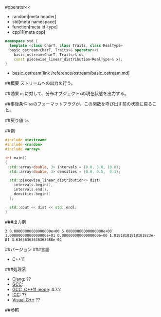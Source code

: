 #operator<<
* random[meta header]
* std[meta namespace]
* function[meta id-type]
* cpp11[meta cpp]

```cpp
namespace std {
  template <class CharT, class Traits, class RealType>
  basic_ostream<CharT, Traits>& operator<<(
    basic_ostream<CharT, Traits>& os
    const piecewise_linear_distribution<RealType>& x);
}
```
* basic_ostream[link /reference/ostream/basic_ostream.md]

##概要
ストリームへの出力を行う。


##効果
`os`に対して、分布オブジェクト`x`の現在状態を出力する。


##事後条件
`os`のフォーマットフラグが、この関数を呼び出す前の状態に戻ること。


##戻り値
`os`


##例
```cpp
#include <iostream>
#include <random>
#include <array>

int main()
{
  std::array<double, 3> intervals = {0.0, 5.0, 10.0};
  std::array<double, 3> densities = {0.0, 0.5,  0.1};

  std::piecewise_linear_distribution<> dist(
    intervals.begin(),
    intervals.end(),
    densities.begin()
  );

  std::cout << dist << std::endl;
}
```

###出力例
```
2 0.00000000000000000e+00 5.00000000000000000e+00 1.00000000000000000e+01 0.00000000000000000e+00 1.81818181818181823e-01 3.63636363636363688e-02
```

##バージョン
###言語
- C++11

###処理系
- [Clang](/implementation.md#clang): ??
- [GCC](/implementation.md#gcc): 
- [GCC, C++11 mode](/implementation.md#gcc): 4.7.2
- [ICC](/implementation.md#icc): ??
- [Visual C++](/implementation.md#visual_cpp) ??


##参照


